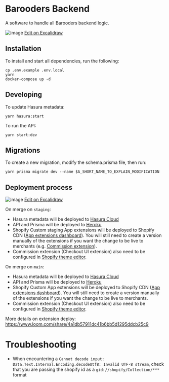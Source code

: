 # Barooders Backend

A software to handle all Barooders backend logic.

![image](https://user-images.githubusercontent.com/10167015/212770522-dffbb2ff-1438-467e-8ab6-c1c1fb7487f0.png)
[Edit on Excalidraw](https://excalidraw.com/#json=1xpuEsAcaIzBH_KXNaWNd,3vMzTbsMs6CdVWA2jzH7kA)

## Installation

To install and start all dependencies, run the following:

```
cp .env.example .env.local
yarn
docker-compose up -d
```

## Developing

To update Hasura metadata:

```
yarn hasura:start
```

To run the API:

```
yarn start:dev
```

## Migrations

To create a new migration, modify the schema.prisma file, then run:

```
yarn prisma migrate dev --name $A_SHORT_NAME_TO_EXPLAIN_MODIFICATION
```

## Deployment process

![image](https://user-images.githubusercontent.com/10167015/212777860-c2661a0d-83bb-46af-94e4-b8fda8641205.png)
[Edit on Excalidraw](https://excalidraw.com/#json=UUAlD-BI04XN3YAjhKykP,yru6Eu8Oo3BqvqkCQeOLrQ)

On merge on `staging`:

- Hasura metadata will be deployed to [Hasura Cloud](https://cloud.hasura.io/project/ab0ec934-830b-47f9-a27d-20b37730d70d/git-deployment)
- API and Prisma will be deployed to [Heroku](https://dashboard.heroku.com/apps/barooders-backend-staging/activity)
- Shopify Custom staging App extensions will be deployed to Shopify CDN ([App extensions dashboard](https://partners.shopify.com/2180844/apps/30927290369/extensions)). You will still need to create a version manually of the extensions if you want the change to be live to merchants (e.g. [Commission extension](https://partners.shopify.com/2180844/apps/30927290369/extensions/checkout_ui_extension/21560950785)).
- Commission extension (Checkout UI extension) also need to be configured in [Shopify theme editor](https://barooders-stagging.myshopify.com/admin/settings/checkout/editor).

On merge on `main`:

- Hasura metadata will be deployed to [Hasura Cloud](https://cloud.hasura.io/project/d81a0d9c-51cc-4372-bc8a-aee4f1a7aa1d/git-deployment)
- API and Prisma will be deployed to [Heroku](https://dashboard.heroku.com/apps/barooders-backend/activity)
- Shopify Custom App extensions will be deployed to Shopify CDN ([App extensions dashboard](https://partners.shopify.com/2180844/apps/30946361345/extensions)). You will still need to create a version manually of the extensions if you want the change to be live to merchants.
- Commission extension (Checkout UI extension) also need to be configured in [Shopify theme editor](https://barooders.myshopify.com/admin/settings/checkout/editor).

More details on extension deploy: https://www.loom.com/share/4a1db57911dc41b6bb5d1295ddcb25c9

# Troubleshooting

- When encountering a `Cannot decode input: Data.Text.Internal.Encoding.decodeUtf8: Invalid UTF-8 stream`, check that you are passing the shopify id as a `gid://shopify/Collection/***` format
